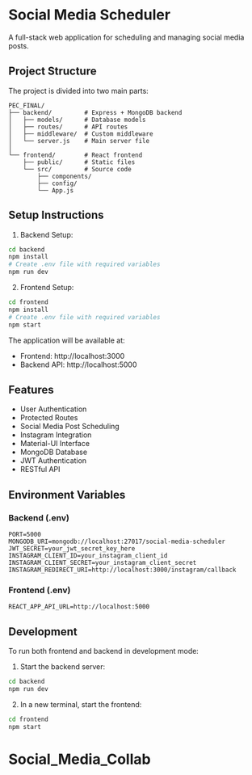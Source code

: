 # Social Media Scheduler

A full-stack web application for scheduling and managing social media posts.

## Project Structure

The project is divided into two main parts:

```
PEC_FINAL/
├── backend/         # Express + MongoDB backend
│   ├── models/      # Database models
│   ├── routes/      # API routes
│   ├── middleware/  # Custom middleware
│   └── server.js    # Main server file
│
└── frontend/        # React frontend
    ├── public/      # Static files
    └── src/         # Source code
        ├── components/
        ├── config/
        └── App.js
```

## Setup Instructions

1. Backend Setup:
```bash
cd backend
npm install
# Create .env file with required variables
npm run dev
```

2. Frontend Setup:
```bash
cd frontend
npm install
# Create .env file with required variables
npm start
```

The application will be available at:
- Frontend: http://localhost:3000
- Backend API: http://localhost:5000

## Features

- User Authentication
- Protected Routes
- Social Media Post Scheduling
- Instagram Integration
- Material-UI Interface
- MongoDB Database
- JWT Authentication
- RESTful API

## Environment Variables

### Backend (.env)
```
PORT=5000
MONGODB_URI=mongodb://localhost:27017/social-media-scheduler
JWT_SECRET=your_jwt_secret_key_here
INSTAGRAM_CLIENT_ID=your_instagram_client_id
INSTAGRAM_CLIENT_SECRET=your_instagram_client_secret
INSTAGRAM_REDIRECT_URI=http://localhost:3000/instagram/callback
```

### Frontend (.env)
```
REACT_APP_API_URL=http://localhost:5000
```

## Development

To run both frontend and backend in development mode:

1. Start the backend server:
```bash
cd backend
npm run dev
```

2. In a new terminal, start the frontend:
```bash
cd frontend
npm start
```
# Social_Media_Collab
